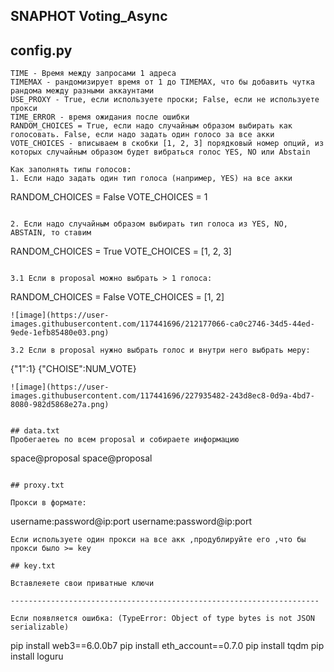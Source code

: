 ## SNAPHOT Voting_Async

## config.py


```
TIME - Время между запросами 1 адреса
TIMEMAX - рандомизирует время от 1 до TIMEMAX, что бы добавить чутка рандома между разными аккаунтами
USE_PROXY - True, если используете проски; False, если не используете прокси
TIME_ERROR - время ожидания после ошибки
RANDOM_CHOICES = True, если надо случайным образом выбирать как голосовать. False, если надо задать один голосо за все акки
VOTE_CHOICES - вписываем в скобки [1, 2, 3] порядковый номер опций, из которых случайным образом будет вибраться голос YES, NO или Abstain

Как заполнять типы голосов:
1. Если надо задать один тип голоса (например, YES) на все акки
```
RANDOM_CHOICES = False
VOTE_CHOICES = 1
```

2. Если надо случайным образом выбирать тип голоса из YES, NO, ABSTAIN, то ставим
```
RANDOM_CHOICES = True
VOTE_CHOICES = [1, 2, 3]
```

3.1 Если в proposal можно выбрать > 1 голоса:

```
RANDOM_CHOICES = False
VOTE_CHOICES = [1, 2]
```
![image](https://user-images.githubusercontent.com/117441696/212177066-ca0c2746-34d5-44ed-9ede-1efb85480e03.png)

3.2 Если в proposal нужно выбрать голос и внутри него выбрать меру:

```
{"1":1}
{"CHOISE":NUM_VOTE}
```
![image](https://user-images.githubusercontent.com/117441696/227935482-243d8ec8-0d9a-4bd7-8080-982d5868e27a.png)


## data.txt
Пробегаетеь по всем proposal и собираете информацию

```
space@proposal
space@proposal
```

## proxy.txt

Прокси в формате:
```
username:password@ip:port
username:password@ip:port
```
Если используете один прокси на все акк ,продублируйте его ,что бы прокси было >= key

## key.txt

Вставлеяете свои приватные ключи

---------------------------------------------------------------------

Если появляется ошибка: (TypeError: Object of type bytes is not JSON serializable)
```
pip install web3==6.0.0b7 
pip install eth_account==0.7.0
pip install tqdm
pip install loguru
```
